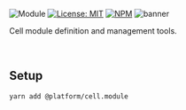 ![Module](https://img.shields.io/badge/%40platform-cell.module.sys-%23EA4E7E.svg)
[![License: MIT](https://img.shields.io/badge/license-MIT-blue.svg)](https://opensource.org/licenses/MIT)
[![NPM](https://img.shields.io/npm/v/@platform/cell.module.sys.svg?colorB=blue&style=flat)](https://www.npmjs.com/package/@platform/cell.module.sys)
![banner](https://user-images.githubusercontent.com/185555/74883748-805e6c80-53d6-11ea-8ad9-ed603677dbb3.png)

Cell module definition and management tools.

<p>&nbsp;<p>

## Setup

    yarn add @platform/cell.module

<p>&nbsp;<p>
<p>&nbsp;<p>
